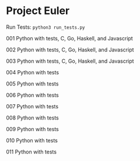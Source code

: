 # Project Euler

Run Tests: `python3 run_tests.py`

001
Python with tests, C, Go, Haskell, and Javascript

002
Python with tests, C, Go, Haskell, and Javascript

003
Python with tests, C, Go, Haskell, and Javascript

004
Python with tests

005
Python with tests

006
Python with tests

007
Python with tests

008
Python with tests

009
Python with tests

010
Python with tests

011
Python with tests

